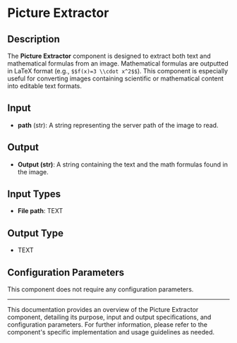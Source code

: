 # Picture Extractor

## Description

The **Picture Extractor** component is designed to extract both text and mathematical formulas from an image. Mathematical formulas are outputted in LaTeX format (e.g., `$$f(x)=3 \\cdot x^2$$`). This component is especially useful for converting images containing scientific or mathematical content into editable text formats.

## Input

- **path** (str): A string representing the server path of the image to read.

## Output

- **Output (str)**: A string containing the text and the math formulas found in the image.

## Input Types

- **File path**: TEXT

## Output Type

- TEXT

## Configuration Parameters

This component does not require any configuration parameters. 

---

This documentation provides an overview of the Picture Extractor component, detailing its purpose, input and output specifications, and configuration parameters. For further information, please refer to the component's specific implementation and usage guidelines as needed.